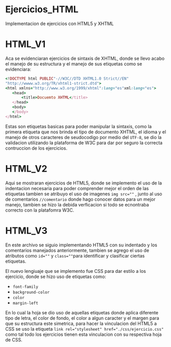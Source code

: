 # Ejercicios_HTML
Implementacion de ejercicios con HTML5 y XHTML 
# HTML_V1
Aca se evidenciaran ejercicios de sintaxis de XHTML, donde se llevo acabo el manejo de su estructura  y el manejo de sus etiquetas como se evidenciara:

```Ruby
<!DOCTYPE html PUBLIC"-//W3C//DTD XHTML1.0 Strict//EN"
"http://wwww.w3.org/TR/xhtml1-strict.dtd">
<html xmlns="http://www.w3.org/1999/xhtml":lang="es"xml:lang="es">
   <head>
       <title>Docuemto XHTML</title>
   </head>
   <body>
   </body>
</html>

```

Estas son etiquetas basicas para poder manipular la sintaxis, como la primera etiqueta que nos brinda el tipo de documento XHTML, el idioma y el manejo de otros caracteres de seudocodigo por medio del `UTF-8`, se dio la validacion utilizando la plataforma de W3C para dar por seguro la correcta contruccion de los ejercicios.

# HTML_V2
Aqui se mostraran ejercicios de HTML5, donde se implemento el uso de la indentacion necesaria para poder comprender mejor el orden de las etiquetas tambien se atribuyo el uso de imagenes `img src=""` , junto al uso de comentarios `//comentario` donde hago conocer datos para un mejor manejo, tambien se hizo la debida verficacion si todo se ecnontraba correcto con la platafomra W3C.
# HTML_V3
En este archivo se siguio implementando HTML5 con su indentado y los comentarios manejados anteriormente, tambien se agrego el uso de atributos como `id=""` y `class=""`para identificar y clasificar ciertas etiquetas.

El nuevo lengiuaje que se implemento fue CSS para dar estilo a los ejercicio, donde se hizo uso de etiquetas como:

- `font-family`
- `background-color`
- `color`
- `margin-left`
 
En lo cual la hoja se dio uso de aquellas etiquetas donde aplica diferente tipo de letra, el color de fondo, el color a algun caracter y el margen para que su estructura este simetrica, para hacer la vinculacion del HTML5 a CSS se uso la etiqueta `link rel="stylesheet" href="./css/ejercicio.css"` como tal todo los ejercicios tienen esta vinculacion con su respectiva hoja de CSS.  
